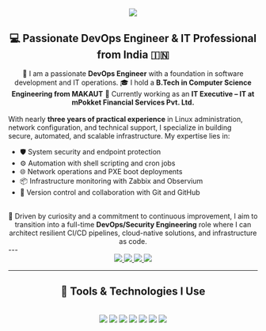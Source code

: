 <h1 align="center">
  <img src="https://readme-typing-svg.herokuapp.com/?font=Righteous&color=7e15f7&size=35&center=true&vCenter=true&width=600&height=70&duration=3000&lines=Hi+There!+👋;+I'm+Omar+Faruk+👨🏻‍💻;+DevOps+Engineer+%7C+Linux+Enthusiast+%7C+Security+Analyst" />
</h1>

<h2 align="center">💻 Passionate DevOps Engineer & IT Professional from India 🇮🇳</h2>

<div align="center">
🌱 I am a passionate <strong>DevOps Engineer</strong> with a foundation in software development and IT operations.  
🎓 I hold a <strong>B.Tech in Computer Science Engineering from MAKAUT</strong>  
💼 Currently working as an <strong>IT Executive – IT at mPokket Financial Services Pvt. Ltd.</strong>
</div>
<br>
With nearly <strong>three years of practical experience</strong> in Linux administration, network configuration, and technical support, I specialize in building secure, automated, and scalable infrastructure. My expertise lies in:

- 🛡️ System security and endpoint protection  
- ⚙️ Automation with shell scripting and cron jobs  
- 🌐 Network operations and PXE boot deployments  
- 📦 Infrastructure monitoring with Zabbix and Observium  
- 🔁 Version control and collaboration with Git and GitHub  
</br>
<div align="center"> 🚀 Driven by curiosity and a commitment to continuous improvement, I aim to transition into a full-time <strong>DevOps/Security Engineering</strong> role where I can architect resilient CI/CD pipelines, cloud-native solutions, and infrastructure as code.
</div>
---
<div align="center"> 
  <a href="mailto:farukomar29521@gmail.com">
    <img src="https://img.shields.io/badge/Gmail-D14836?style=for-the-badge&logo=gmail&logoColor=white" />
  </a>
  <a href="https://www.linkedin.com/in/omar-faruk-16622322a">
    <img src="https://img.shields.io/badge/LinkedIn-0077B5?style=for-the-badge&logo=linkedin&logoColor=white" />
  </a>
  <a href="https://github.com/OmarCSE786">
    <img src="https://img.shields.io/badge/GitHub-333?style=for-the-badge&logo=github&logoColor=white" />
  </a>
  <a href="https://www.sololearn.com/en/profile/26650104">
    <img src="https://img.shields.io/badge/SoloLearn-FFA500?style=for-the-badge&logo=sololearn&logoColor=white" />
  </a>
</div>

---

<h2 align="center">🚀 Tools & Technologies I Use</h2>
<br/>

<div align="center">

<!-- DevOps & Cloud -->
<img src="https://skillicons.dev/icons?i=docker,jenkins,git,github,terraform,azure,aws" />

<!-- Programming & Scripting -->
<img src="https://skillicons.dev/icons?i=python,shell,java,html,css,js,nodejs,react,C++" />
<!-- Databases & APIs -->
<img src="https://skillicons.dev/icons?i=mysql,mongodb,postman,SQL" />

<!-- Monitoring & Others -->
<img src="https://skillicons.dev/icons?i=grafana,linux" />
<img src="https://img.shields.io/badge/Zabbix-CC0000?style=for-the-badge&logo=zabbix&logoColor=white" />
<img src="https://img.shields.io/badge/Datadog-632CA6?style=for-the-badge&logo=datadog&logoColor=white" />
<img src="https://img.shields.io/badge/Jira-0052CC?style=for-the-badge&logo=jira&logoColor=white" />

</div>
